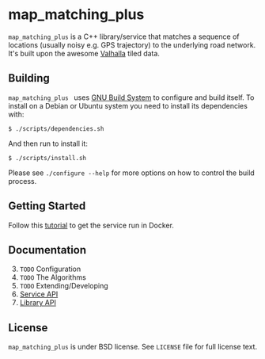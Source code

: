 # map_matching_plus

`map_matching_plus` is a C++ library/service that matches a sequence
of locations (usually noisy e.g. GPS trajectory) to the underlying
road network. It's built upon the awesome
[Valhalla](https://github.com/valhalla) tiled data.

## Building

`map_matching_plus ` uses
[GNU Build System](http://www.gnu.org/software/automake/manual/html_node/GNU-Build-System.html)
to configure and build itself. To install on a Debian or Ubuntu system
you need to install its dependencies with:

    $ ./scripts/dependencies.sh

And then run to install it:

    $ ./scripts/install.sh

Please see `./configure --help` for more options on how to control the
build process.

## Getting Started

Follow this
[tutorial](https://github.com/mapillary/map_matching_plus/blob/master/docs/run_service_in_docker.md)
to get the service run in Docker.

## Documentation

3. `TODO` Configuration
4. `TODO` The Algorithms
5. `TODO` Extending/Developing
1. [Service API](https://github.com/mapillary/map_matching_plus/blob/master/docs/service_api.md)
2. [Library API](https://github.com/mapillary/map_matching_plus/blob/master/docs/library_api.md)

## License

`map_matching_plus` is under BSD license. See `LICENSE` file for full
license text.
